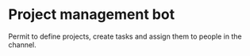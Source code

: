 # Project management bot

Permit to define projects, create tasks and assign them to people in the channel.
